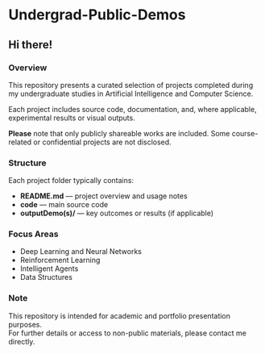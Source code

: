 # Undergrad-Public-Demos

## Hi there!

### Overview

This repository presents a curated selection of projects completed during my undergraduate studies in Artificial Intelligence and Computer Science.<br>

 Each project includes source code, documentation, and, where applicable, experimental results or visual outputs.<br>

**Please** note that only publicly shareable works are included. Some course-related or confidential projects are not disclosed.  <br>

### Structure

Each project folder typically contains:<br>

- **README.md** — project overview and usage notes<br>
- **code** — main source code<br>
- **outputDemo(s)/** — key outcomes or results (if applicable)<br>

### Focus Areas

- Deep Learning and Neural Networks<br>
- Reinforcement Learning <br>
- Intelligent Agents<br>
- Data Structures<br>

### Note

This repository is intended for academic and portfolio presentation purposes.<br>
 For further details or access to non-public materials, please contact me directly.<br>
